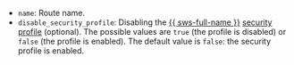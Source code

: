* `name`: Route name.
* `disable_security_profile`: Disabling the [{{ sws-full-name }}](../../../smartwebsecurity/index.yaml) [security profile](../../../smartwebsecurity/concepts/profiles.md) (optional). The possible values are `true` (the profile is disabled) or `false` (the profile is enabled). The default value is `false`: the security profile is enabled.